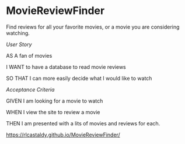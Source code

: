 # MovieReviewFinder
Find reviews for all your favorite movies, or a movie you are considering watching.


*User Story*

AS A fan of movies

I WANT to have a database to read movie reviews

SO THAT I can more easily decide what I would like to watch


*Acceptance Criteria*

GIVEN I am looking for a movie to watch

WHEN I view the site to review a movie

THEN I am presented with a lits of movies and reviews for each.


https://rlcastaldy.github.io/MovieReviewFinder/

